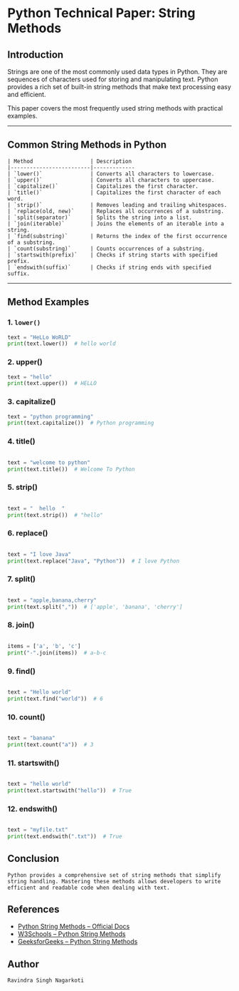 # Python Technical Paper: String Methods

## Introduction

Strings are one of the most commonly used data types in Python. They are sequences of characters used for storing and manipulating text. Python provides a rich set of built-in string methods that make text processing easy and efficient.

This paper covers the most frequently used string methods with practical examples.

---

## Common String Methods in Python
```
| Method                  | Description 
|-------------------------|-------------
| `lower()`               | Converts all characters to lowercase. 
| `upper()`               | Converts all characters to uppercase. 
| `capitalize()`          | Capitalizes the first character. 
| `title()`               | Capitalizes the first character of each word. 
| `strip()`               | Removes leading and trailing whitespaces. 
| `replace(old, new)`     | Replaces all occurrences of a substring. 
| `split(separator)`      | Splits the string into a list. 
| `join(iterable)`        | Joins the elements of an iterable into a string. 
| `find(substring)`       | Returns the index of the first occurrence of a substring. 
| `count(substring)`      | Counts occurrences of a substring. 
| `startswith(prefix)`    | Checks if string starts with specified prefix. 
| `endswith(suffix)`      | Checks if string ends with specified suffix. 
```
---

## Method Examples

### 1. `lower()`

```python
text = "HeLLo WoRLD"
print(text.lower())  # hello world
```
### 2. upper()
```python
text = "hello"
print(text.upper())  # HELLO
```
### 3. capitalize()
```python
text = "python programming"
print(text.capitalize())  # Python programming
```
### 4. title()
```python

text = "welcome to python"
print(text.title())  # Welcome To Python
```
### 5. strip()
```python

text = "  hello  "
print(text.strip())  # "hello"
```
### 6. replace()
```python

text = "I love Java"
print(text.replace("Java", "Python"))  # I love Python
```
### 7. split()
```python

text = "apple,banana,cherry"
print(text.split(","))  # ['apple', 'banana', 'cherry']
```
### 8. join()
```python

items = ['a', 'b', 'c']
print("-".join(items))  # a-b-c
```
### 9. find()
```python

text = "Hello world"
print(text.find("world"))  # 6
```
### 10.  count()
```python

text = "banana"
print(text.count("a"))  # 3
```
### 11.  startswith()
```python

text = "hello world"
print(text.startswith("hello"))  # True
```
### 12.  endswith()
```python

text = "myfile.txt"
print(text.endswith(".txt"))  # True
```
## Conclusion
```
Python provides a comprehensive set of string methods that simplify string handling. Mastering these methods allows developers to write efficient and readable code when dealing with text.
```

## References

- [Python String Methods – Official Docs](https://docs.python.org/3/library/stdtypes.html#string-methods)
- [W3Schools – Python String Methods](https://www.w3schools.com/python/python_ref_string.asp)
- [GeeksforGeeks – Python String Methods](https://www.geeksforgeeks.org/python-string-methods/)


## Author

```
Ravindra Singh Nagarkoti
```

